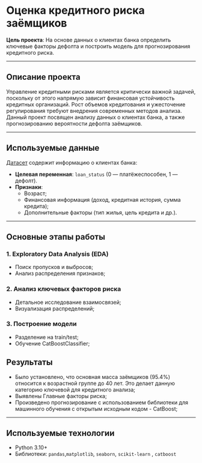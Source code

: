 # **Оценка кредитного риска заёмщиков**  
**Цель проекта**: На основе данных о клиентах банка определить ключевые факторы дефолта и построить модель для прогнозирования кредитного риска.  

---

## **Описание проекта**  

Управление кредитными рисками является критически важной задачей, поскольку от этого напрямую зависит финансовая устойчивость кредитных организаций. Рост объемов кредитования и ужесточение регулирования требуют внедрения современных методов анализа. Данный проект посвящен анализу данных о клиентах банка, а также прогнозированию вероятности дефолта заёмщиков.

---

## **Используемые данные**  
[Датасет](https://www.kaggle.com/datasets/laotse/credit-risk-dataset/data) содержит информацию о клиентах банка:  
- **Целевая переменная**: `loan_status` (0 — платёжеспособен, 1 — дефолт).  
- **Признаки**:  
  - Возраст;  
  - Финансовая информация (доход, кредитная история, сумма кредита);  
  - Дополнительные факторы (тип жилья, цель кредита и др.).
---

## **Основные этапы работы**  
### **1. Exploratory Data Analysis (EDA)** 
- Поиск пропусков и выбросов;
- Анализ распределения признаков;
    
### **2. Анализ ключевых факторов риска**  
- Детальное исследование взаимосвязей;
- Визуализация распределений;

### **3. Построение модели**  
- Разделение на train/test;  
- Обучение CatBoostClassifier;   

## **Результаты**  
- Было установлено, что основная масса заёмщиков (95.4%) относится к возрастной группе до 40 лет. Это делает данную категорию ключевой для кредитного анализа;  
- Выявлены Главные факторы риска;  
- Произведено прогнозирование с использованием библиотеки для машинного обучения с открытым исходным кодом - CatBoost;  

---

## **Используемые технологии**  
- Python 3.10+  
- Библиотеки: `pandas`,`matplotlib`, `seaborn`, `scikit-learn` , `catboost`
